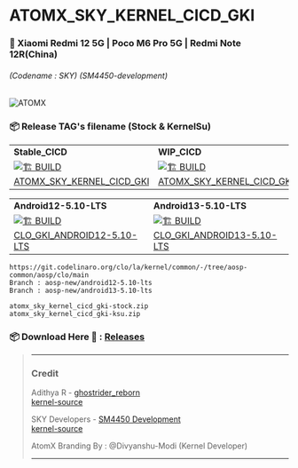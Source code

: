 # ATOMX\_SKY\_KERNEL\_CICD\_GKI
### 📱 Xiaomi Redmi 12 5G | Poco M6 Pro 5G | Redmi Note 12R(China) 
######  (Codename : SKY) (SM4450-development)
![ATOMX](https://raw.githubusercontent.com/xprateek/ATOMX_SKY_KERNEL_CICD_GKI/main/ATOMX.png)

### 📦 Release TAG's filename (Stock & KernelSu)
|     |     |
| --- | --- |
| **Stable\_CICD** | **WIP\_CICD** |
| [![🏗️ BUILD ATOMX_SKY_KERNEL_CICD_GKI](https://github.com/xprateek/ATOMX_SKY_KERNEL_CICD_GKI/actions/workflows/atomx_sky_kernel_cicd.yml/badge.svg)](https://github.com/xprateek/ATOMX_SKY_KERNEL_CICD_GKI/actions/workflows/atomx_sky_kernel_cicd.yml) | [![🏗️ BUILD ATOMX_SKY_KERNEL_CICD_GKI_WIP](https://github.com/xprateek/ATOMX_SKY_KERNEL_CICD_GKI/actions/workflows/atomx_sky_kernel_cicd_wip.yml/badge.svg)](https://github.com/xprateek/ATOMX_SKY_KERNEL_CICD_GKI/actions/workflows/atomx_sky_kernel_cicd_wip.yml) |

|     |     |
| --- | --- |
| **Android12-5.10-LTS** | **Android13-5.10-LTS** |
| [![🏗️ BUILD CLO_GKI_ANDROID12-5.10-LTS](https://github.com/xprateek/ATOMX_SKY_KERNEL_CICD_GKI/actions/workflows/atomx_sky_kernel_cicd_gki12.yml/badge.svg)](https://github.com/xprateek/ATOMX_SKY_KERNEL_CICD_GKI/actions/workflows/atomx_sky_kernel_cicd_gki12.yml) | [![🏗️ BUILD CLO_GKI_ANDROID13-5.10-LTS](https://github.com/xprateek/ATOMX_SKY_KERNEL_CICD_GKI/actions/workflows/atomx_sky_kernel_cicd_gki13.yml/badge.svg)](https://github.com/xprateek/ATOMX_SKY_KERNEL_CICD_GKI/actions/workflows/atomx_sky_kernel_cicd_gki13.yml) |
```
https://git.codelinaro.org/clo/la/kernel/common/-/tree/aosp-common/aosp/clo/main
Branch : aosp-new/android12-5.10-lts
Branch : aosp-new/android13-5.10-lts
```
```
atomx_sky_kernel_cicd_gki-stock.zip
atomx_sky_kernel_cicd_gki-ksu.zip
```
### 📦 Download Here 🔗 : [Releases](https://github.com/xprateek/ATOMX_SKY_KERNEL_CICD_GKI/releases)

> * * *
> ### **Credit**
> 
> Adithya R - [ghostrider\_reborn](https://github.com/ghostrider-reborn)  
> [kernel-source](https://github.com/pa-gr/kernel_manifest)
> 
> SKY Developers - [SM4450 Development](https://github.com/sm4450-development)  
> [kernel-source](https://github.com/sm4450-development/kernel_manifest/branches)
>
> AtomX Branding By : @Divyanshu-Modi (Kernel Developer)
> * * *
